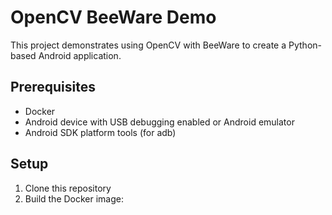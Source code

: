 # OpenCV BeeWare Demo

This project demonstrates using OpenCV with BeeWare to create a Python-based Android application.

## Prerequisites

- Docker
- Android device with USB debugging enabled or Android emulator
- Android SDK platform tools (for adb)

## Setup

1. Clone this repository
2. Build the Docker image: